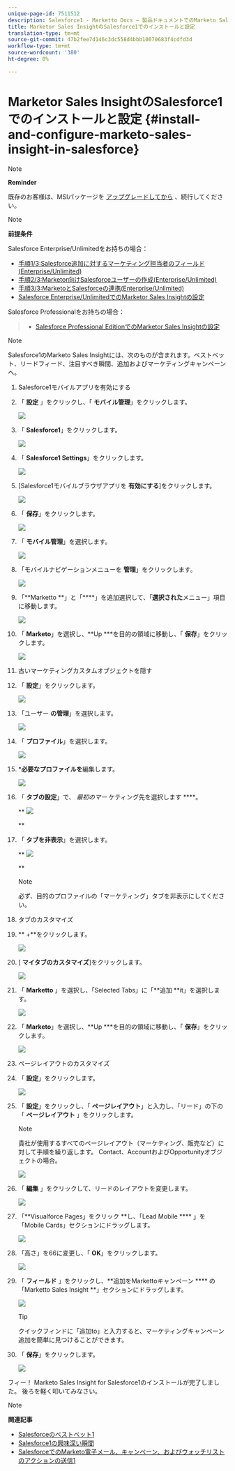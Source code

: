```yaml
---
unique-page-id: 7511512
description: Salesforce1 - Marketto Docs — 製品ドキュメントでのMarketo Sales Insightのインストールと設定
title: Marketor Sales InsightのSalesforce1でのインストールと設定
translation-type: tm+mt
source-git-commit: 47b2fee7d146c3dc558d4bbb10070683f4cdfd3d
workflow-type: tm+mt
source-wordcount: '380'
ht-degree: 0%

---
```



# Marketor Sales InsightのSalesforce1でのインストールと設定 {#install-and-configure-marketo-sales-insight-in-salesforce}

>[!NOTE]
>
>**Reminder**
>
>既存のお客様は、MSIパッケージを [アップグレードしてから](http://docs.marketo.com/x/_gU6Ag) 、続行してください。

>[!NOTE]
>
>**前提条件**
>
>Salesforce Enterprise/Unlimitedをお持ちの場合：
>
>* [手順1/3:Salesforce追加に対するマーケティング担当者のフィールド(Enterprise/Unlimited)](../../../../product-docs/crm-sync/salesforce-sync/setup/enterprise-unlimited-edition/step-1-of-3-add-marketo-fields-to-salesforce-enterprise-unlimited.md)
>* [手順2/3:Marketor向けSalesforceユーザーの作成(Enterprise/Unlimited)](../../../../product-docs/crm-sync/salesforce-sync/setup/enterprise-unlimited-edition/step-2-of-3-create-a-salesforce-user-for-marketo-enterprise-unlimited.md)
>* [手順3/3:MarketoとSalesforceの連携(Enterprise/Unlimited)](../../../../product-docs/crm-sync/salesforce-sync/setup/enterprise-unlimited-edition/step-3-of-3-connect-marketo-and-salesforce-enterprise-unlimited.md)
>* [Salesforce Enterprise/UnlimitedでのMarketor Sales Insightの設定](../../../../product-docs/marketo-sales-insight/msi-for-salesforce/configuration/configure-marketo-sales-insight-in-salesforce-enterprise-unlimited.md)

>
>
Salesforce Professionalをお持ちの場合：
>
>* [Salesforce Professional EditionでのMarketor Sales Insightの設定](../../../../product-docs/marketo-sales-insight/msi-for-salesforce/configuration/configure-marketo-sales-insight-in-salesforce-professional-edition.md)

>



>[!NOTE]
>
>Salesforce1のMarketo Sales Insightには、次のものが含まれます。ベストベット、リードフィード、注目すべき瞬間、追加およびマーケティングキャンペーンへ。

1. Salesforce1モバイルアプリを有効にする
1. 「 **設定** 」をクリックし、「 **モバイル管理**」をクリックします。

   ![](assets/image2015-4-21-15-3a29-3a22.png)

1. 「 **Salesforce1**」をクリックします。

   ![](assets/image2015-4-21-15-3a30-3a51.png)

1. 「 **Salesforce1 Settings**」をクリックします。

   ![](assets/image2015-4-21-15-3a32-3a21.png)

1. [Salesforce1モバイルブラウザアプリを **有効にする**]をクリックします。

   ![](assets/image2015-4-21-15-3a34-3a27.png)

1. 「 **保存**」をクリックします。

   ![](assets/image2015-4-21-15-3a42-3a48.png)

1. 「 **モバイル管理**」を選択します。

   ![](assets/image2015-4-22-11-3a10-3a14.png)

1. 「モバイルナビゲーションメニューを **管理**」をクリックします。

   ![](assets/image2015-4-22-11-3a13-3a10.png)

1. 「**Marketto **」と「****」を追加選択して、「**選択された**メニュー」項目に移動します。

   ![](assets/image2015-4-22-14-3a55-3a37.png)

1. 「 **Marketo**」を選択し、**Up ***を目的の領域に移動し、「 **保存**」をクリックします。

   ![](assets/image2015-4-22-17-3a20-3a56.png)

1. 古いマーケティングカスタムオブジェクトを隠す
1. 「 **設定**」をクリックします。

   ![](assets/image2015-4-22-15-3a13-3a48.png)

1. 「ユーザー **の管理**」を選択します。

   ![](assets/image2015-5-5-11-3a13-3a45.png)

1. 「 **プロファイル**」を選択します。

   ![](assets/image2015-5-5-11-3a15-3a21.png)

1. ***必要なプロファイルを**編集します。

   ![](assets/image2015-5-5-13-3a51-3a36.png)

1. 「 **タブの設定**」で、 *最初のマー* ケティング先を選択します ****。

   ** ![](assets/image2015-5-5-13-3a55-3a36.png)

   **

1. 「 **タブを非表示**」を選択します。

   ** ![](assets/image2015-5-5-14-3a2-3a29.png)

   **

   >[!NOTE]
   >
   >必ず、目的のプロファイルの「マーケティング」タブを非表示にしてください。

1. タブのカスタマイズ
1. ** +**をクリックします。

   ![](assets/image2015-4-22-17-3a14-3a49.png)

1. [ **マイタブのカスタマイズ**]をクリックします。

   ![](assets/image2015-4-22-17-3a16-3a22.png)

1. 「 **Marketto** 」を選択し、「Selected Tabs」に「**追加 **it」を選択します。

   ![](assets/image2015-4-22-17-3a17-3a15.png)

1. 「 **Marketo**」を選択し、**Up ***を目的の領域に移動し、「 **保存**」をクリックします。

   ![](assets/image2015-4-22-18-3a29-3a47.png)

1. ページレイアウトのカスタマイズ
1. 「 **設定**」をクリックします。

   ![](assets/image2015-4-22-17-3a26-3a56.png)

1. 「 **設定**」をクリックし、「 **ページレイアウト**」と入力し、「リード」の下の「 **ページレイアウト** 」をクリックします。

   >[!NOTE]
   >
   >貴社が使用するすべてのページレイアウト（マーケティング、販売など）に対して手順を繰り返します。 Contact、AccountおよびOpportunityオブジェクトの場合。

   ![](assets/image2015-4-22-17-3a34-3a33.png)

1. 「 **編集** 」をクリックして、リードのレイアウトを変更します。

   ![](assets/image2015-4-22-17-3a44-3a0.png)

1. 「**Visualforce Pages」をクリック **し、「Lead Mobile **** 」を「Mobile Cards」セクションにドラッグします。

   ![](assets/image2015-4-22-17-3a49-3a37.png)

1. 「高さ」を66に変更し、「 **OK**」をクリックします。

   ![](assets/image2015-4-22-17-3a52-3a15.png)

1. 「 **フィールド** 」をクリックし、**追加をMarkettoキャンペーン **** の「Marketto Sales Insight **」セクションにドラッグします。

   ![](assets/configure-step-6.png)

   >[!TIP]
   >
   >クイックフィンドに「追加to」と入力すると、マーケティングキャンペーン追加を簡単に見つけることができます。

1. 「 **保存**」をクリックします。

   ![](assets/image2015-4-22-18-3a1-3a56.png)

フィー！ Marketo Sales Insight for Salesforce1のインストールが完了しました。 後ろを軽く叩いてみなさい。

>[!NOTE]
>
>**関連記事**
>
>* [Salesforceのベストベット1](best-bets-in-salesforce1.md)
>* [Salesforce1の興味深い瞬間](interesting-moments-in-salesforce1.md)
>* [SalesforceでのMarketo電子メール、キャンペーン、およびウォッチリストのアクションの送信1](send-marketo-email-and-campaign-and-watchlist-actions-in-salesforce1.md)

>




